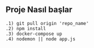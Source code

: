 ## Proje Nasıl başlar

    .1) git pull origin 'repo_name'
    .2) npm install
    .3) docker-compose up
    .4) nodemon || node app.js